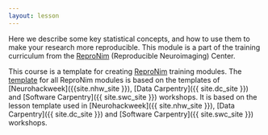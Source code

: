 ```yaml
---
layout: lesson
---
```

Here we describe some key statistical concepts, and how to use them to make
your research more reproducible.  This module is a part of the training curriculum from the
[ReproNim](http://www.reproducibleimaging.org) (Reproducible Neuroimaging)
Center.

This course is a template for creating [ReproNim]({{site.rn_site}}) training
modules. The [template](https://github.com/repronim/module-template) for all
ReproNim modules is based on the templates of [Neurohackweek]({{site.nhw_site
}}), [Data Carpentry]({{ site.dc_site }}) and [Software Carpentry]({{
site.swc_site }}) workshops.
It is based on the lesson template used in [Neurohackweek]({{ site.nhw_site }}), [Data Carpentry]({{ site.dc_site }})
and [Software Carpentry]({{ site.swc_site }}) workshops.
